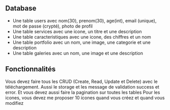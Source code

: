 ## Database
- Une table users avec nom(30), prenom(30), age(int), email (unique), mot de passe (crypté), photo de profil
- Une table services avec une icone, un titre et une description
- Une table caracteristiques avec une icone, des chiffres et un nom
- Une table portfolio avec un nom, une image, une categorie et une description
- Une table galeries avec un nom, une image et une description

## Fonctionnalités
Vous devez faire tous les CRUD (Create, Read, Update et Delete) avec le téléchargement. Aussi le storage et les message de validation success et error. Et vous devez aussi faire la pagination sur toutes les tables
Pour les icones, vous devez me proposer 10 icones quand vous créez et quand vous modifiez
